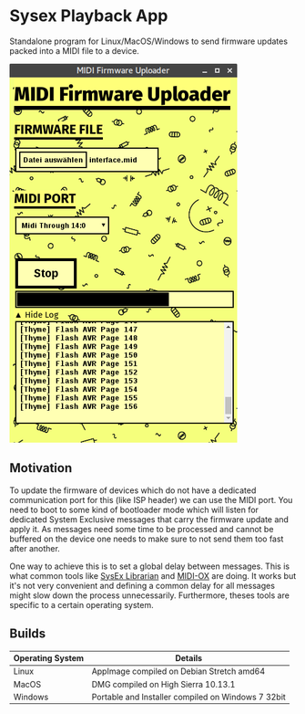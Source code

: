 # Sysex Playback App

Standalone program for Linux/MacOS/Windows to send firmware updates packed into a MIDI file to a device.

![Screenshot](./screenshot.png)

## Motivation

To update the firmware of devices which do not have a dedicated communication port for this (like ISP header) we can use the MIDI port.
You need to boot to some kind of bootloader mode which will listen for dedicated System Exclusive messages that carry the firmware update and apply it.
As messages need some time to be processed and cannot be buffered on the device one needs to make sure to not send them too fast after another.

One way to achieve this is to set a global delay between messages. This is what common tools like [SysEx Librarian](https://www.snoize.com/SysExLibrarian/) and [MIDI-OX](http://www.midiox.com/) are doing. It works but it's not very convenient and defining a common delay for all messages might slow down the process unnecessarily. Furthermore, theses tools are specific to a certain operating system.










## Builds

| Operating System | Details |
| ----| --------|
| Linux | AppImage compiled on Debian Stretch amd64 |
| MacOS | DMG compiled on High Sierra 10.13.1 |
| Windows | Portable and Installer compiled on Windows 7 32bit |
